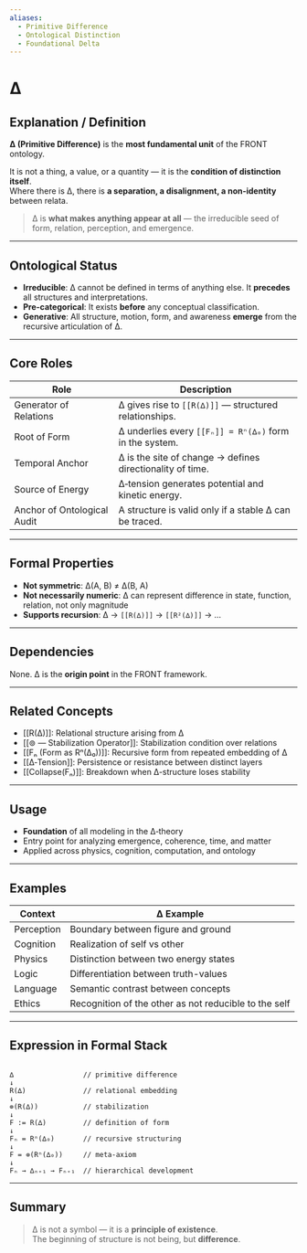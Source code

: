 ```yaml
---
aliases:
  - Primitive Difference
  - Ontological Distinction
  - Foundational Delta
---
```


# ∆

## Explanation / Definition

**∆ (Primitive Difference)** is the **most fundamental unit** of the FRONT ontology.

It is not a thing, a value, or a quantity — it is the **condition of distinction itself**.  
Where there is ∆, there is **a separation, a disalignment, a non-identity** between relata.

> ∆ is **what makes anything appear at all** — the irreducible seed of form, relation, perception, and emergence.

---

## Ontological Status

- **Irreducible**: ∆ cannot be defined in terms of anything else. It **precedes** all structures and interpretations.
- **Pre-categorical**: It exists **before** any conceptual classification.
- **Generative**: All structure, motion, form, and awareness **emerge** from the recursive articulation of ∆.

---

## Core Roles

| Role                        | Description                                                      |
|-----------------------------|------------------------------------------------------------------|
| Generator of Relations      | ∆ gives rise to `[[R(∆)]]` — structured relationships.           |
| Root of Form                | ∆ underlies every `[[Fₙ]] = Rⁿ(∆₀)` form in the system.         |
| Temporal Anchor             | ∆ is the site of change → defines directionality of time.        |
| Source of Energy            | ∆‑tension generates potential and kinetic energy.                |
| Anchor of Ontological Audit | A structure is valid only if a stable ∆ can be traced.           |

---

## Formal Properties

- **Not symmetric**: ∆(A, B) ≠ ∆(B, A)
- **Not necessarily numeric**: ∆ can represent difference in state, function, relation, not only magnitude
- **Supports recursion**: ∆ → `[[R(∆)]]` → `[[R²(∆)]]` → …

---

## Dependencies

None. ∆ is the **origin point** in the FRONT framework.

---

## Related Concepts

- [[R(∆)]]: Relational structure arising from ∆
- [[⊚ — Stabilization Operator]]: Stabilization condition over relations
- [[Fₙ (Form as Rⁿ(∆₀))]]: Recursive form from repeated embedding of ∆
- [[∆‑Tension]]: Persistence or resistance between distinct layers
- [[Collapse(Fₙ)]]: Breakdown when ∆-structure loses stability

---

## Usage

- **Foundation** of all modeling in the ∆‑theory
- Entry point for analyzing emergence, coherence, time, and matter
- Applied across physics, cognition, computation, and ontology

---

## Examples

| Context        | ∆ Example                                                 |
|----------------|------------------------------------------------------------|
| Perception     | Boundary between figure and ground                         |
| Cognition      | Realization of self vs other                               |
| Physics        | Distinction between two energy states                      |
| Logic          | Differentiation between truth-values                       |
| Language       | Semantic contrast between concepts                         |
| Ethics         | Recognition of the other as not reducible to the self      |

---

## Expression in Formal Stack

```

∆                 // primitive difference
↓
R(∆)              // relational embedding
↓
⊚(R(∆))           // stabilization
↓
F := R(∆)         // definition of form
↓
Fₙ = Rⁿ(∆₀)       // recursive structuring
↓
F = ⊚(Rⁿ(∆₀))     // meta-axiom
↓
Fₙ → ∆ₙ₊₁ → Fₙ₊₁  // hierarchical development

```

---

## Summary

> ∆ is not a symbol — it is a **principle of existence**.  
> The beginning of structure is not being, but **difference**.
